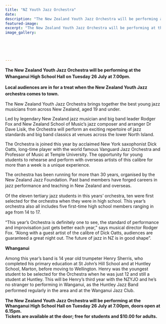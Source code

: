 ```yaml
---
title: "NZ Youth Jazz Orchestra"
date: 
description: "The New Zealand Youth Jazz Orchestra will be performing at the Whanganui High School Hall on Tuesday 26 July at 7.00pm."
featured-image: 
excerpt: "The New Zealand Youth Jazz Orchestra will be performing at the Whanganui High School Hall on Tuesday 26 July at 7.00pm."
image_gallery:
	
	
	
	
	
---
```


<p><strong style="line-height: 1.5;">The New Zealand Youth Jazz Orchestra will be performing at the Whanganui High School Hall on Tuesday 26 July at 7.00pm.</strong></p>
<p><strong style="line-height: 1.5;">Local audiences are in for a treat when the New Zealand Youth Jazz orchestra comes to town.</strong></p>
<p>The New Zealand Youth Jazz Orchestra brings together the best young jazz musicians from across New Zealand, aged 19 and under.</p>
<p>Led by legendary New Zealand jazz musician and big band leader Rodger Fox and New Zealand School of Music&rsquo;s jazz composer and arranger Dr Dave Lisik, the Orchestra will perform an exciting repertoire of jazz standards and big band classics at venues across the lower North Island.</p>
<p>The Orchestra is joined this year by acclaimed New York saxophonist Dick Oatts, long-time player with the world famous Vanguard Jazz Orchestra and Professor of Music at Temple University. The opportunity for young students to rehearse and perform with overseas artists of this calibre for more than a week is a unique experience.</p>
<p>The orchestra has been running for more than 30 years, organised by the New Zealand Jazz Foundation. Past band members have forged careers in jazz performance and teaching in New Zealand and overseas.<span style="line-height: 1.5;">&nbsp;</span></p>
<p>Of the eleven tertiary jazz students in this years&rsquo; orchestra, ten were first selected for the orchestra when they were in high school. This year&rsquo;s orchestra also all includes five first-time high school members ranging in age from 14 to 17.<span style="line-height: 1.5;">&nbsp;</span></p>
<p>&ldquo;This year&rsquo;s Orchestra is definitely one to see, the standard of performance and improvisation just gets better each year,&rdquo; says musical director Rodger Fox. &ldquo;Along with a guest artist of the calibre of Dick Oatts, audiences are guaranteed a great night out. The future of jazz in NZ is in good shape&rdquo;.&nbsp;</p>
<p><strong>Whanganui</strong><span style="line-height: 1.5;">&nbsp;</span></p>
<p>Among this year&rsquo;s band is 14 year old trumpeter Henry Sherris, who completed his primary education at St John&rsquo;s Hill School and at Huntley School, Marton, before moving to Wellington. Henry was the youngest student to be selected for the Orchestra when he was just 12 and still a student at Huntley. This will be Henry&rsquo;s third year with the NZYJO and he&rsquo;s no stranger to performing in Wanganui, as the Huntley Jazz Band performed regularly in the area and at the Wanganui Jazz Club.<span style="line-height: 1.5;">&nbsp;</span></p>
<p><strong>The New Zealand Youth Jazz Orchestra will be performing at the Whanganui High School Hall on Tuesday 26 July at 7.00pm, doors open at 6.15pm. &nbsp;<br />Tickets are available at the door; free for students and $10.00 for adults.</strong></p>

